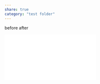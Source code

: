 ```yaml
---
share: true
category: "test folder"
---
```

before
after


![Ambre_PP.jpeg](../images/Ambre_PP.jpeg.md)